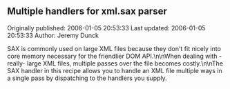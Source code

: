 ## Multiple handlers for xml.sax parser 
Originally published: 2006-01-05 20:53:33 
Last updated: 2006-01-05 20:53:33 
Author: Jeremy Dunck 
 
SAX is commonly used on large XML files because they don't fit nicely into core memory necessary for the friendlier DOM API.\n\nWhen dealing with -really- large XML files, multiple passes over the file becomes costly.\n\nThe SAX handler in this recipe allows you to handle an XML file multiple ways in a single pass by dispatching to the handlers you supply.
